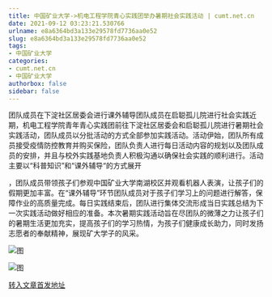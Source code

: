 ```yaml
---
title: 中国矿业大学->机电工程学院青心实践团举办暑期社会实践活动 | cumt.net.cn
date: 2021-09-12 03:23:21.530766
urlname: e8a6364bd3a133e29578fd7736aa0e52
slug: e8a6364bd3a133e29578fd7736aa0e52
tags: 
- 中国矿业大学
categories:
- cumt.net.cn
- 中国矿业大学
authorbox: false
sidebar: false
---
```

团队成员在下淀社区居委会进行课外辅导团队成员在启聪孤儿院进行社会实践近期，机电工程学院青年青心实践团前往下淀社区居委会和启聪孤儿院进行暑期社会实践活动，团队成员以分批活动的方式全部参加实践活动。活动伊始，团队所有成员接受疫情防控教育并购买保险，团队负责人进行每日活动内容的规划以及团队成员的安排，并且与校外实践基地负责人积极沟通以确保社会实践的顺利进行。活动主要以“科普知识”和“课外辅导“的方式展开
<!--more-->
，团队成员带领孩子们参观中国矿业大学南湖校区并观看机器人表演，让孩子们的假期更加丰富。在“课外辅导”环节团队成员对于孩子们学习上的问题进行解答，保障作业的高质量完成。每日实践结束后，团队进行集体交流形成当日实践总结为下一次实践活动做好相应的准备。本次暑期实践活动旨在尽团队的微薄之力让孩子们的暑期生活更加充实，提高孩子们的学习热情，为孩子们健康成长助力，同时发扬志愿者的奉献精神，展现矿大学子的风采。

![图](http://xwzx.cumt.edu.cn/_upload/article/images/04/f3/8fcb29e84c44b089e968266e297c/130c7a92-8153-4134-87b1-e874e9e8fa5e.jpg)

![图](http://xwzx.cumt.edu.cn/_upload/article/images/04/f3/8fcb29e84c44b089e968266e297c/95656908-c95f-448f-9139-633a82631f0c.jpg)

[转入文章首发地址](http://xwzx.cumt.edu.cn/40/24/c523a606244/page.htm)